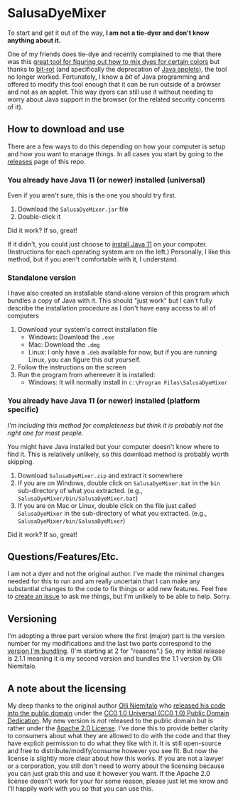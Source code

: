 # SalusaDyeMixer

To start and get it out of the way, **I am not a tie-dyer and don't know anything about it.**

One of my friends does tie-dye and recently complained to me that there was this [great tool for figuring out how to mix dyes for certain colors](http://yehar.com/blog/?p=307)
but thanks to [bit-rot](https://en.wikipedia.org/wiki/Software_rot) (and specifically the deprecation of [Java applets](https://en.wikipedia.org/wiki/Java_applet)), the tool no longer worked.
Fortunately, I know a *bit* of Java programming and offered to modify this tool enough that it can be run outside of a browser and not as an applet.
This way dyers can still use it without needing to worry about Java support in the browser (or the related security concerns of it).

## How to download and use

There are a few ways to do this depending on how your computer is setup and how you want to manage things.
In all cases you start by going to the [releases](https://github.com/SalusaSecondus/SalusaDyeMixer/releases) page of this repo.

### You already have Java 11 (or newer) installed (universal)

Even if you aren't sure, this is the one you should try first.

1. Download the `SalusaDyeMixer.jar` file
2. Double-click it

Did it work? If so, great!

If it didn't, you could just choose to [install Java 11](https://docs.aws.amazon.com/corretto/latest/corretto-11-ug/what-is-corretto-11.html) on your computer.
(Instructions for each operating system are on the left.)
Personally, I like this method, but if you aren't comfortable with it, I understand.

### Standalone version

I have also created an installable stand-alone version of this program which bundles a copy of Java with it.
This should "just work" but I can't fully describe the installation procedure as I don't have easy access to all of computers

1. Download your system's correct installation file
   * Windows: Download the `.exe`
   * Mac: Download the `.dmg`
   * Linux: I only have a `.deb` available for now, but if you are running Linux, you can figure this out yourself.
2. Follow the instructions on the screen
3. Run the program from whereever it is installed:
   * Windows: It will normally install in `c:\Program Files\SalusaDyeMixer`

### You already have Java 11 (or newer) installed (platform specific)

*I'm including this method for completeness but think it is probably not the right one for most people.*

You might have Java installed but your computer doesn't know where to find it.
This is relatively unlikely, so this download method is probably worth skipping.

1. Download `SalusaDyeMixer.zip` and extract it somewhere
2. If you are on Windows, double click on `SalusaDyeMixer.bat` in the `bin` sub-directory of what you extracted. (e.g., `SalusaDyeMixer/bin/SalusaDyeMixer.bat`)
3. If you are on Mac or Linux, double click on the file just called `SalusaDyeMixer` in the sub-directory of what you extracted. (e.g., `SalusaDyeMixer/bin/SalusaDyeMixer`)

Did it work? If so, great!

## Questions/Features/Etc.

I am not a dyer and not the original author.
I've made the minimal changes needed for this to run and am really uncertain that I can make any substantial changes to the code to fix things or add new features.
Feel free to [create an issue](https://github.com/SalusaSecondus/SalusaDyeMixer/issues) to ask me things, but I'm unlikely to be able to help. Sorry.

## Versioning

I'm adopting a three part version where the first (major) part is the version number for my modifications and the last two parts correspond to the [version I'm bundling](http://yehar.com/blog/?p=307#comment-1256021).
(I'm starting at 2 for "reasons".) So, my initial release is 2.1.1 meaning it is my second version and bundles the 1.1 version by Olli Niemitalo.

## A note about the licensing

My deep thanks to the original author [Olli Niemitalo](http://yehar.com/blog/) who [released his code into the public domain](http://yehar.com/blog/?p=307#comment-1256021)
under the [CC0 1.0 Universal (CC0 1.0) Public Domain Dedication](https://creativecommons.org/publicdomain/zero/1.0/).
My new version is *not* released to the public domain but is rather under the [Apache 2.0 License](LICENSE).
I've done this to provide better clarity to consumers about what they are allowed to do with the code and that they have explicit permission to do what they like with it.
It is still open-source and free to distribute/modify/consume however you see fit. But now the license is slightly more clear about how this works.
If you are not a lawyer or a corporation, you still don't need to worry about the licensing because you can just grab this and use it however you want.
If the Apache 2.0 license doesn't work for your for some reason, please just let me know and I'll happily work with you so that you can use this.

